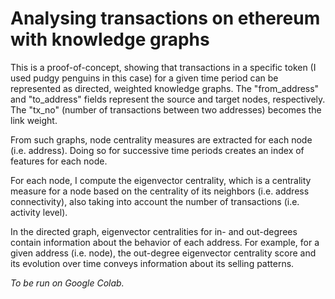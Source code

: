 # Analysing transactions on ethereum with knowledge graphs

This is a proof-of-concept, showing that transactions in a specific token (I used pudgy penguins in this case) for a given time period can be represented as directed, weighted knowledge graphs. The "from_address" and "to_address" fields represent the source and target nodes, respectively. The "tx_no" (number of transactions between two addresses) becomes the link weight.

From such graphs, node centrality measures are extracted for each node (i.e. address). Doing so for successive time periods creates an index of features for each node. 

For each node, I compute the eigenvector centrality, which is a centrality measure for a node based on the centrality of its neighbors (i.e. address connectivity), also taking into account the number of transactions (i.e. activity level).

In the directed graph, eigenvector centralities for in- and out-degrees contain information about the behavior of each address. For example, for a given address (i.e. node), the out-degree eigenvector centrality score and its evolution over time conveys information about its selling patterns.

*To be run on Google Colab.*
